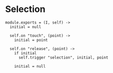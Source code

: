 Selection
=========

    module.exports = (I, self) ->
      initial = null

      self.on "touch", (point) ->
        initial = point

      self.on "release", (point) ->
        if initial
          self.trigger "selection", initial, point

        initial = null
